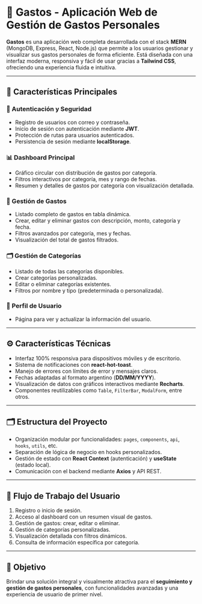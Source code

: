 # 💸 Gastos - Aplicación Web de Gestión de Gastos Personales

**Gastos** es una aplicación web completa desarrollada con el stack **MERN** (MongoDB, Express, React, Node.js) que permite a los usuarios gestionar y visualizar sus gastos personales de forma eficiente. Está diseñada con una interfaz moderna, responsiva y fácil de usar gracias a **Tailwind CSS**, ofreciendo una experiencia fluida e intuitiva.

---

## 🚀 Características Principales

### 🔐 Autenticación y Seguridad
- Registro de usuarios con correo y contraseña.
- Inicio de sesión con autenticación mediante **JWT**.
- Protección de rutas para usuarios autenticados.
- Persistencia de sesión mediante **localStorage**.

### 📊 Dashboard Principal
- Gráfico circular con distribución de gastos por categoría.
- Filtros interactivos por categoría, mes y rango de fechas.
- Resumen y detalles de gastos por categoría con visualización detallada.

### 💼 Gestión de Gastos
- Listado completo de gastos en tabla dinámica.
- Crear, editar y eliminar gastos con descripción, monto, categoría y fecha.
- Filtros avanzados por categoría, mes y fechas.
- Visualización del total de gastos filtrados.

### 🗂️ Gestión de Categorías
- Listado de todas las categorías disponibles.
- Crear categorías personalizadas.
- Editar o eliminar categorías existentes.
- Filtros por nombre y tipo (predeterminada o personalizada).

### 👤 Perfil de Usuario
- Página para ver y actualizar la información del usuario.

---

## ⚙️ Características Técnicas

- Interfaz 100% responsiva para dispositivos móviles y de escritorio.
- Sistema de notificaciones con **react-hot-toast**.
- Manejo de errores con límites de error y mensajes claros.
- Fechas adaptadas al formato argentino (**DD/MM/YYYY**).
- Visualización de datos con gráficos interactivos mediante **Recharts**.
- Componentes reutilizables como `Table`, `FilterBar`, `ModalForm`, entre otros.

---

## 🗂️ Estructura del Proyecto

- Organización modular por funcionalidades: `pages`, `components`, `api`, `hooks`, `utils`, etc.
- Separación de lógica de negocio en hooks personalizados.
- Gestión de estado con **React Context** (autenticación) y **useState** (estado local).
- Comunicación con el backend mediante **Axios** y API REST.

---

## 🔁 Flujo de Trabajo del Usuario

1. Registro o inicio de sesión.
2. Acceso al dashboard con un resumen visual de gastos.
3. Gestión de gastos: crear, editar o eliminar.
4. Gestión de categorías personalizadas.
5. Visualización detallada con filtros dinámicos.
6. Consulta de información específica por categoría.

---

## 📌 Objetivo

Brindar una solución integral y visualmente atractiva para el **seguimiento y gestión de gastos personales**, con funcionalidades avanzadas y una experiencia de usuario de primer nivel.

